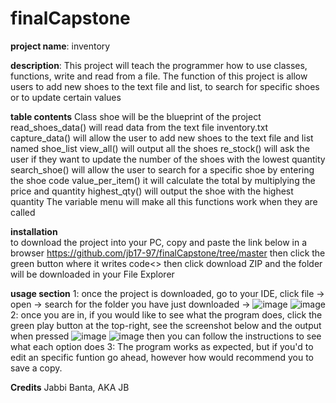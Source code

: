 # finalCapstone
**project name**: inventory

**description**: This project will teach the programmer how to use classes, functions, write and read from a file. The function of this project is allow users to add new shoes to the text file and list, to search for specific shoes or to update certain values

**table contents**
  Class shoe will be the blueprint of the project
  read_shoes_data() will read data from the text file inventory.txt
  capture_data() will allow the user to add new shoes to the text file and list named shoe_list
  view_all() will output all the shoes
  re_stock() will ask the user if they want to update the number of the shoes with the lowest quantity
  search_shoe() will allow the user to search for a specific shoe by entering the shoe code
  value_per_item() it will calculate the total by multiplying the price and quantity
  highest_qty() will output the shoe with the highest quantity
  The variable menu will make all this functions work when they are called
  
**installation**  
to download the project into your PC, copy and paste the link below in a browser
https://github.com/jb17-97/finalCapstone/tree/master
then click the green button where it writes code<>
then click download ZIP and the folder will be downloaded in your File Explorer

**usage section**
1: once the project is downloaded, go to your IDE, click file -> open -> search for the folder you have just downloaded ->
![image](https://user-images.githubusercontent.com/93325861/220871037-03eb7477-1a18-4574-9125-c1e42b9c2e62.png)
![image](https://user-images.githubusercontent.com/93325861/220871272-7cb58dae-c9bc-42ce-ade0-6af0023741df.png)
2: once you are in, if you would like to see what the program does, click the green play button at the top-right, see the screenshot below and the output when pressed
![image](https://user-images.githubusercontent.com/93325861/220871804-2c9400d6-a937-440a-aa49-37559848d1aa.png)
![image](https://user-images.githubusercontent.com/93325861/220872250-50f00e60-341a-44b7-97bb-22e2a6c1c85d.png)
then you can follow the instructions to see what each option does
3: The program works as expected, but if you'd to edit an specific funtion go ahead, however how would recommend you to save a copy.

**Credits**
Jabbi Banta, AKA JB
